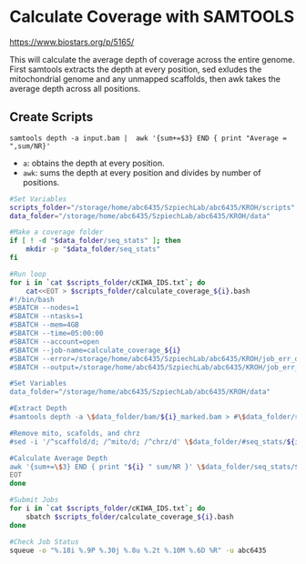 
# Calculate Coverage with SAMTOOLS
https://www.biostars.org/p/5165/

This will calculate the average depth of coverage across the entire genome. First samtools extracts the depth at every position, sed exludes the mitochondrial genome and any unmapped scaffolds, then awk takes the average depth across all positions. 

## Create Scripts
`samtools depth -a input.bam |  awk '{sum+=$3} END { print "Average = ",sum/NR}'`
- `a`: obtains the depth at every position. 
- `awk`: sums the depth at every position and divides by number of positions.

```bash
#Set Variables
scripts_folder="/storage/home/abc6435/SzpiechLab/abc6435/KROH/scripts"
data_folder="/storage/home/abc6435/SzpiechLab/abc6435/KROH/data"

#Make a coverage folder
if [ ! -d "$data_folder/seq_stats" ]; then
    mkdir -p "$data_folder/seq_stats"
fi

#Run loop
for i in `cat $scripts_folder/cKIWA_IDS.txt`; do
    cat<<EOT > $scripts_folder/calculate_coverage_${i}.bash
#!/bin/bash
#SBATCH --nodes=1
#SBATCH --ntasks=1
#SBATCH --mem=4GB
#SBATCH --time=05:00:00
#SBATCH --account=open
#SBATCH --job-name=calculate_coverage_${i}
#SBATCH --error=/storage/home/abc6435/SzpiechLab/abc6435/KROH/job_err_output/%x.%j.err
#SBATCH --output=/storage/home/abc6435/SzpiechLab/abc6435/KROH/job_err_output/%x.%j.out

#Set Variables
data_folder="/storage/home/abc6435/SzpiechLab/abc6435/KROH/data"

#Extract Depth
#samtools depth -a \$data_folder/bam/${i}_marked.bam > #\$data_folder/seq_stats/${i}_depth.txt

#Remove mito, scafolds, and chrz
#sed -i '/^scaffold/d; /^mito/d; /^chrz/d' \$data_folder/#seq_stats/${i}_depth.txt

#Calculate Average Depth
awk '{sum+=\$3} END { print "${i} " sum/NR }' \$data_folder/seq_stats/${i}_depth.txt >> \$data_folder/seq_stats/autosomal_coverage.txt
EOT
done

#Submit Jobs
for i in `cat $scripts_folder/cKIWA_IDS.txt`; do
    sbatch $scripts_folder/calculate_coverage_${i}.bash
done

#Check Job Status
squeue -o "%.18i %.9P %.30j %.8u %.2t %.10M %.6D %R" -u abc6435
```